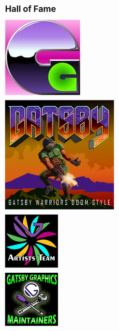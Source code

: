 # Hall of Fame

![Gatsby Graphics](images/logos/gatsbyg-logo.png)

![Gatsby is a 1993 first person shooter](images/logos/gatsby-doom.png)

![Gatsby Graphics Artists](images/logos/gatsby-artists.jpg)

![Gatsby Graphics Maintainers](images/logos/gatsby-maintainers.jpg)

